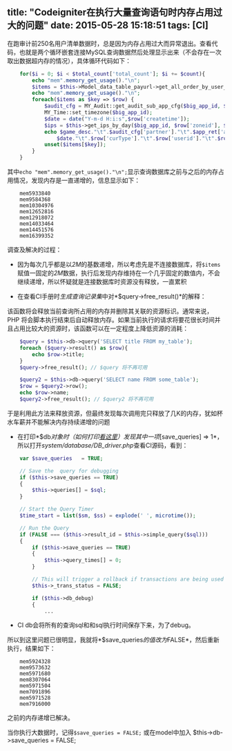 title: "Codeigniter在执行大量查询语句时内存占用过大的问题"
date: 2015-05-28 15:18:51
tags: [CI]
---

在跑审计前250名用户清单数据时，总是因为内存占用过大而异常退出。查看代码，也就是两个循环嵌套连接MySQL查询数据然后处理显示出来（不会存在一次取出数据超内存的情况），具体循环代码如下：<!-- more -->

```php
	for($i = 0; $i < $total_count['total_count']; $i += $count){
		echo "mem".memory_get_usage()."\n";
		$items = $this->Model_data_table_payurl->get_all_order_by_user_id($big_app_id, $first_second, $last_second, $v['user_id'], $i, $count);
		echo "mem".memory_get_usage()."\n";
		foreach($items as $key => $row) {
			$audit_cfg = MY_Audit::get_audit_sub_app_cfg($big_app_id, $row['trade_type']);
			MY_Time::set_timezone($big_app_id);
			$date = date("Y-m-d H:i:s",$row['createtime']);
			$ips = $this->get_ips_by_day($big_app_id, $row['zoneid'], $date, $row['userid']);	
			echo $game_desc."\t".$audit_cfg['partner']."\t".$app_ret['appname']."\t".$audit_cfg['desc']."\t".$audit_cfg['sales_mode']."\t".$audit_cfg['country']."\t".$audit_cfg['shore']."\t".
				$date."\t".$row['curType']."\t".$row['userid']."\t".$row['zoneid']."\t".$row['name']."\t".$row['num']."\t".$row['cost']."\t".$row['ip']."\t".$ips."\n";
			unset($items[$key]);
		}
	}
```

其中`echo "mem".memory_get_usage()."\n";`显示查询数据库之前与之后的内存占用情况，发现内存是一直递增的，信息显示如下：

```
	mem5933840
	mem9584368
	mem10304976
	mem12652816
	mem12918072
	mem14033464
	mem14451576
	mem16399352

```
调查及解决的过程：

- 因为每次几乎都是以*2M*的基数递增，所以考虑先是不连接数据库，将`$items`赋值一固定的*2M*数据，执行后发现内存维持在一个几乎固定的数值内，不会继续递增，所以怀疑就是连接数据库时资源没有释放，一直累积

- 在查看CI手册时*生成查询记录集*中对*$query->free_result()*的解释：

该函数将会释放当前查询所占用的内存并删除其关联的资源标识。通常来说，PHP 将会脚本执行结束后自动释放内存。如果当前执行的请求将要花很长时间并且占用比较大的资源时，该函数可以在一定程度上降低资源的消耗：

```php
	$query = $this->db->query('SELECT title FROM my_table');
	foreach ($query->result() as $row){
   		echo $row->title;
	}
	$query->free_result(); // $query 将不再可用

	$query2 = $this->db->query('SELECT name FROM some_table');
	$row = $query2->row();
	echo $row->name;
	$query2->free_result(); // $query2 将不再可用
```

于是利用此方法来释放资源，但最终发现每次调用完只释放了几K的内存，犹如杯水车薪并不能解决内存持续递增的问题

- 在打印*$db*对象时（如何打印[看这里](http://luckymrwang.github.io/2015/05/20/CI%E6%95%B0%E6%8D%AE%E5%BA%93%E7%B1%BB/)）发现其中一项*[save_queries] => 1*，所以打开*system/database/DB_driver.php*查看CI源码，看到：

```php
	var $save_queries	= TRUE;

	// Save the  query for debugging
	if ($this->save_queries == TRUE)
	{
		$this->queries[] = $sql;
	}

	// Start the Query Timer
	$time_start = list($sm, $ss) = explode(' ', microtime());

	// Run the Query
	if (FALSE === ($this->result_id = $this->simple_query($sql)))
	{
		if ($this->save_queries == TRUE)
		{
			$this->query_times[] = 0;
		}

		// This will trigger a rollback if transactions are being used
		$this->_trans_status = FALSE;

		if ($this->db_debug)
		{
			...
```

- CI db会将所有的查询sql和和sql执行时间保存下来，为了debug。

所以到这里问题已很明显，我就将*$save_queries*的值改为*FALSE*，然后重新执行，结果如下：

```
	mem5924328
	mem9573632
	mem5971680
	mem8307064
	mem5971504
	mem7091896
	mem5971528
	mem7916000
```

之前的内存递增已解决。

当你执行大数据时，记得`$save_queries = FALSE;`
或在model中加入 $this->db->save_queries = FALSE;